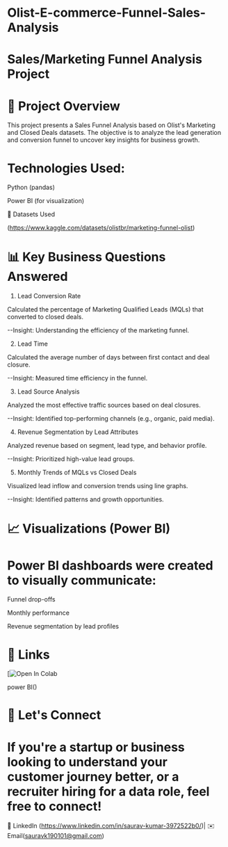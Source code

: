 # Olist-E-commerce-Funnel-Sales-Analysis

# Sales/Marketing Funnel Analysis Project


# 🚀 Project Overview

This project presents a Sales Funnel Analysis based on Olist's Marketing and Closed Deals datasets. The objective is to analyze the lead generation and conversion funnel to uncover key insights for business   growth.

# Technologies Used:

Python (pandas)

Power BI (for visualization)

📁 Datasets Used

(https://www.kaggle.com/datasets/olistbr/marketing-funnel-olist)



# 📊 Key Business Questions Answered

1. Lead Conversion Rate

Calculated the percentage of Marketing Qualified Leads (MQLs) that converted to closed deals.

--Insight: Understanding the efficiency of the marketing funnel.

2. Lead Time

Calculated the average number of days between first contact and deal closure.

--Insight: Measured time efficiency in the funnel.

3. Lead Source Analysis

Analyzed the most effective traffic sources based on deal closures.

--Insight: Identified top-performing channels (e.g., organic, paid media).

4. Revenue Segmentation by Lead Attributes

Analyzed revenue based on segment, lead type, and behavior profile.

--Insight: Prioritized high-value lead groups.

5. Monthly Trends of MQLs vs Closed Deals

Visualized lead inflow and conversion trends using line graphs.

--Insight: Identified patterns and growth opportunities.


# 📈 Visualizations (Power BI)

# Power BI dashboards were created to visually communicate:

Funnel drop-offs

Monthly performance

Revenue segmentation by lead profiles


# 🔗 Links

[![Open In Colab](https://drive.google.com/file/d/1H6kF7uJKum9ujvOx9ALqelQIPG2XrzxY/view?usp=sharing)


power BI()


# 🙌 Let's Connect

# If you're a startup or business looking to understand your customer journey better, or a recruiter hiring for a data role, feel free to connect!

📩 LinkedIn (https://www.linkedin.com/in/saurav-kumar-3972522b0/)| ✉️ Email(sauravk190101@gmail.com)

